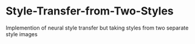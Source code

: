 # Style-Transfer-from-Two-Styles
Implemention of neural style transfer but taking styles from two separate style images
